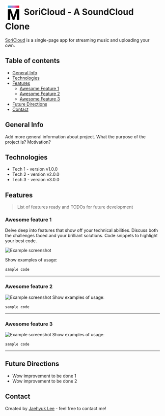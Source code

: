 # <a href="https://soricloud.herokuapp.com/"><img src="./frontend/public/assets/favicon.png" alt="SoundCloud Logo" title="Go to SoriCloud" height="55" align="center"></a> SoriCloud - A SoundCloud Clone
[SoriCloud](https://soricloud.herokuapp.com/ "Visit SoriCloud") is a single-page app for streaming music and uploading your own.

## Table of contents
* [General Info](#general-info)
* [Technologies](#technologies)
* [Features](#features)
  * [Awesome Feature 1](#awesome-feature-1)
  * [Awesome Feature 2](#awesome-feature-2)
  * [Awesome Feature 3](#awesome-feature-3)
* [Future Directions](#future-directions)
* [Contact](#contact)

## General Info
Add more general information about project. What the purpose of the project is? Motivation?

## Technologies
* Tech 1 - version v1.0.0
* Tech 2 - version v2.0.0
* Tech 3 - version v3.0.0

## Features
> List of features ready and TODOs for future development

### Awesome feature 1
Delve deep into features that show off your technical abilities. Discuss both the challenges faced and your brilliant solutions. Code snippets to highlight your best code.

![Example screenshot](./img/screenshot.png)

Show examples of usage:

```
sample code
```

---

### Awesome feature 2
![Example screenshot](./img/screenshot.png)
Show examples of usage:
```
sample code
```

---

### Awesome feature 3
![Example screenshot](./img/screenshot.png)
Show examples of usage:
```
sample code
```

---

## Future Directions
* Wow improvement to be done 1
* Wow improvement to be done 2

## Contact
Created by [Jaehyuk Lee](mailto:jhlumd@gmail.com) - feel free to contact me!
